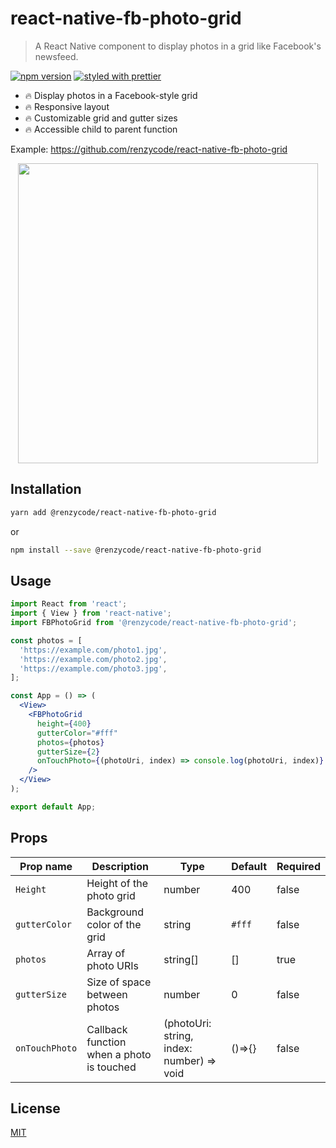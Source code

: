 # react-native-fb-photo-grid

> A React Native component to display photos in a grid like Facebook's newsfeed.

[![npm version](https://badge.fury.io/js/%40renzycode%2Freact-native-fb-photo-grid.svg)](https://badge.fury.io/js/%40renzycode%2Freact-native-fb-photo-grid)
[![styled with prettier](https://img.shields.io/badge/styled_with-prettier-ff69b4.svg)](https://github.com/prettier/prettier)

- 🔥 Display photos in a Facebook-style grid
- 🔥 Responsive layout
- 🔥 Customizable grid and gutter sizes
- 🔥 Accessible child to parent function

Example: https://github.com/renzycode/react-native-fb-photo-grid

<p align="center">
  <img src="https://github.com/renzycode/react-native-fb-photo-grid/assets/react-native-fb-photo-grid.gif?raw=true" height="480" />
</p>

## Installation

```bash
yarn add @renzycode/react-native-fb-photo-grid
```

or

```bash
npm install --save @renzycode/react-native-fb-photo-grid
```

## Usage

```jsx
import React from 'react';
import { View } from 'react-native';
import FBPhotoGrid from '@renzycode/react-native-fb-photo-grid';

const photos = [
  'https://example.com/photo1.jpg',
  'https://example.com/photo2.jpg',
  'https://example.com/photo3.jpg',
];

const App = () => (
  <View>
    <FBPhotoGrid
      height={400}
      gutterColor="#fff"
      photos={photos}
      gutterSize={2}
      onTouchPhoto={(photoUri, index) => console.log(photoUri, index)}
    />
  </View>
);

export default App;
```

## Props

| Prop name                | Description                                                                                         | Type                                          | Default | Required |
| ------------------------ | --------------------------------------------------------------------------------------------------- | --------------------------------------------- | ------- | -------- |
| `Height`                 | Height of the photo grid                                                                            | number                                        | 400     | false    |
| `gutterColor`            | Background color of the grid                                                                        | string                                        | `#fff`  | false    |
| `photos`                 | Array of photo URIs                                                                                 | string[]                                      | []      | true     |
| `gutterSize`             | Size of space between photos                                                                        | number                                        | 0       | false    |
| `onTouchPhoto`           | Callback function when a photo is touched                                                           | (photoUri: string, index: number) => void     | ()=>{}  | false    |

## License

[MIT](LICENSE)
